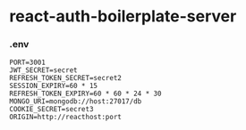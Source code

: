 # react-auth-boilerplate-server <br>
### .env 
```
PORT=3001
JWT_SECRET=secret
REFRESH_TOKEN_SECRET=secret2
SESSION_EXPIRY=60 * 15
REFRESH_TOKEN_EXPIRY=60 * 60 * 24 * 30
MONGO_URI=mongodb://host:27017/db
COOKIE_SECRET=secret3
ORIGIN=http://reacthost:port
```

